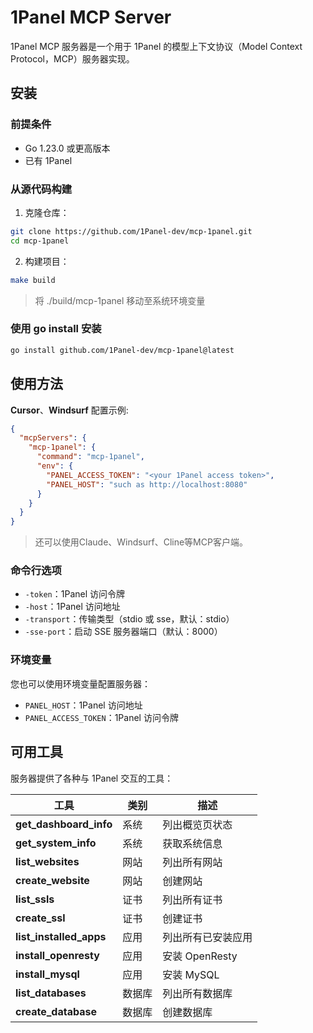 # 1Panel MCP Server

1Panel MCP 服务器是一个用于 1Panel 的模型上下文协议（Model Context Protocol，MCP）服务器实现。

## 安装

### 前提条件

- Go 1.23.0 或更高版本 
- 已有 1Panel

### 从源代码构建

1. 克隆仓库：

```bash
git clone https://github.com/1Panel-dev/mcp-1panel.git
cd mcp-1panel
```

2. 构建项目：

```bash
make build
```

> 将 ./build/mcp-1panel 移动至系统环境变量

### 使用 go install 安装

```bash
go install github.com/1Panel-dev/mcp-1panel@latest
```

## 使用方法

**Cursor**、**Windsurf** 配置示例:

```json
{
  "mcpServers": {
    "mcp-1panel": {
      "command": "mcp-1panel",
      "env": {
        "PANEL_ACCESS_TOKEN": "<your 1Panel access token>",
        "PANEL_HOST": "such as http://localhost:8080"
      }
    }
  }
}
```

> 还可以使用Claude、Windsurf、Cline等MCP客户端。

### 命令行选项

- `-token`：1Panel 访问令牌
- `-host`：1Panel 访问地址
- `-transport`：传输类型（stdio 或 sse，默认：stdio）
- `-sse-port`：启动 SSE 服务器端口（默认：8000）

### 环境变量

您也可以使用环境变量配置服务器：

- `PANEL_HOST`：1Panel 访问地址
- `PANEL_ACCESS_TOKEN`：1Panel 访问令牌

## 可用工具

服务器提供了各种与 1Panel 交互的工具：

| 工具                         | 类别 | 描述               |
|-----------------------------|------|------------------|
| **get_dashboard_info**      | 系统 | 列出概览页状态      |
| **get_system_info**         | 系统 | 获取系统信息        |
| **list_websites**           | 网站 | 列出所有网站        |
| **create_website**          | 网站 | 创建网站           |
| **list_ssls**               | 证书 | 列出所有证书        |
| **create_ssl**              | 证书 | 创建证书           |
| **list_installed_apps**     | 应用 | 列出所有已安装应用   |
| **install_openresty**       | 应用 | 安装 OpenResty     |
| **install_mysql**           | 应用 | 安装 MySQL         |
| **list_databases**          | 数据库 | 列出所有数据库     |
| **create_database**         | 数据库 | 创建数据库        |